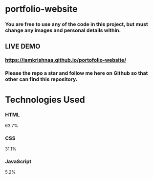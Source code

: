 # portfolio-website
### You are free to use any of the code in this project, but must change any images and personal details within.
## LIVE DEMO
### https://iamkrishnaa.github.io/portofolio-website/

### Please the repo a star and follow me here on Github so that other can find this repository.

# Technologies Used

### HTML
63.7%
 
### CSS
31.1%
 
### JavaScript
5.2%
